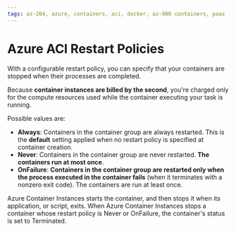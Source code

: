 ```yaml
---
tags: az-204, azure, containers, aci, docker, az-900 containers, paas
---
```


# Azure ACI Restart Policies

With a configurable restart policy, you can specify that your containers are stopped when their processes are completed.

Because **container instances are billed by the second**, you're charged only for the compute resources used while the container executing your task is running.

Possible values are:

- **Always**: Containers in the container group are always restarted. This is the **default** setting applied when no restart policy is specified at container creation.
- **Never**: Containers in the container group are never restarted. **The containers run at most once**.
- **OnFailure**: **Containers in the container group are restarted only when the process executed in the container fails** (when it terminates with a nonzero exit code). The containers are run at least once.

Azure Container Instances starts the container, and then stops it when its application, or script, exits.
When Azure Container Instances stops a container whose restart policy is Never or OnFailure, the container's status is set to Terminated.
